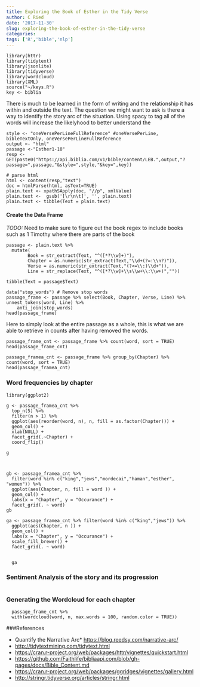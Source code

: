 ```yaml
---
title: Exploring the Book of Esther in the Tidy Verse
author: C Ried
date: '2017-11-30'
slug: exploring-the-book-of-esther-in-the-tidy-verse
categories:
tags: ['R','bible','nlp']
---
```


```{r Libraries, echo=TRUE}
library(httr)
library(tidytext)
library(jsonlite)
library(tidyverse)
library(wordcloud)
library(XML)
source("~/keys.R")
key <- biblia
```

There is much to be learned in the form of writing and the relationship it has within and outside the text. The question we might want to ask is there a way to identify the story arc of the situation.  Using spacy to tag all of the words will increase the likelyhood to better understand the 

```{r Passage Insert, echo=TRUE}
style <- "oneVersePerLineFullReference" #oneVersePerLine, bibleTextOnly, oneVersePerLineFullReference
output <- "html"
passage <-"Esther1-10"
resp <- GET(paste0("https://api.biblia.com/v1/bible/content/LEB.",output,"?passage=",passage,"&style=",style,"&key=",key))
```


```{r message=FALSE, warning=FALSE, include=FALSE}
# parse html
html <- content(resp,"text")
doc = htmlParse(html, asText=TRUE)
plain.text <- xpathSApply(doc, "//p", xmlValue)
plain.text <-  gsub('[\r\n\t]', '', plain.text)
plain.text <- tibble(Text = plain.text)
```



#### Create the Data Frame 
*TODO:* Need to make sure to figure out the book regex to include books such as 1 Timothy where there are parts of the book  
```{r}
passage <- plain.text %>% 
  mutate(
        Book = str_extract(Text, "^([*?\\w]+)"), 
        Chapter = as.numeric(str_extract(Text,"\\d+(?=:\\n?)")), 
        Verse = as.numeric(str_extract(Text,"(?<=\\:)\\d+")),  
        Line = str_replace(Text, "^([*?\\w]+\\s\\w+\\:\\w+)","")) 

tibble(Text = passage$Text)
```

```{r}
data("stop_words") # Remove stop words 
passage_frame <- passage %>% select(Book, Chapter, Verse, Line) %>% unnest_tokens(word, Line) %>%
    anti_join(stop_words)
head(passage_frame)
```


Here to simply look at the entire passage as a whole, this is what we are able to retrieve in counts after having removed the words. 
```{r}
passage_frame_cnt <- passage_frame %>% count(word, sort = TRUE)
head(passage_frame_cnt)
```

```{r}
passage_framea_cnt <- passage_frame %>% group_by(Chapter) %>% count(word, sort = TRUE)
head(passage_framea_cnt)
```


### Word frequencies by chapter 
```{r message=FALSE, warning=FALSE}
library(ggplot2)

g <- passage_framea_cnt %>%
  top_n(5) %>%
  filter(n > 1) %>%
  ggplot(aes(reorder(word, n), n, fill = as.factor(Chapter))) +
  geom_col() +
  xlab(NULL) +
  facet_grid(.~Chapter) + 
  coord_flip()

g
```



```{r}


gb <- passage_framea_cnt %>% 
  filter(word %in% c("king","jews","mordecai","haman","esther", "women")) %>%  
  ggplot(aes(Chapter, n, fill = word )) + 
  geom_col() + 
  labs(x = "Chapter", y = "Occurance") +
  facet_grid(. ~ word)
gb
  
ga <- passage_framea_cnt %>% filter(word %in% c("king","jews")) %>%  
  ggplot(aes(Chapter, n )) + 
  geom_col() + 
  labs(x = "Chapter", y = "Occurance") +
  scale_fill_brewer() + 
  facet_grid(. ~ word) 
  

  ga
```

### Sentiment Analysis of the story and its progression 

```{r}

```



### Generating the Wordcloud for each chapter 
```{r Wordcloud}
  passage_frame_cnt %>%
  with(wordcloud(word, n, max.words = 100, random.color = TRUE))

```


###References

* Quantify the Narrative Arc* https://blog.reedsy.com/narrative-arc/
* http://tidytextmining.com/tidytext.html
* https://cran.r-project.org/web/packages/httr/vignettes/quickstart.html
* https://github.com/Faithlife/bibliaapi.com/blob/gh-pages/docs/Bible_Content.md
* https://cran.r-project.org/web/packages/ggridges/vignettes/gallery.html
* http://stringr.tidyverse.org/articles/stringr.html